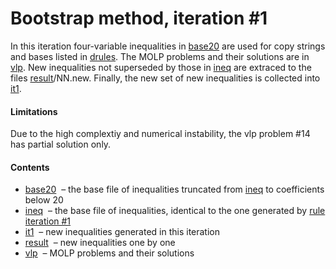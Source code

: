 Bootstrap method, iteration \#1
====================================

In this 
iteration four-variable inequalities in [base20](base20.txt) are used
for copy strings and bases listed in [drules](../drules.txt).
The MOLP problems and their
solutions are in [vlp](vlp). New inequalities not superseded by those in 
[ineq](ineq.txt) are extraced to the files [result](result)/NN.new.
Finally, the new set of new inequalities is collected into 
[it1](it1.txt).

#### Limitations

Due to the high complextiy and numerical instability, the vlp problem \#14 has
partial solution only.

#### Contents

* [base20](base20.txt) &nbsp;&ndash; the base file of inequalities 
  truncated from [ineq](ineq.txt) to coefficients below 20
* [ineq](ineq.txt) &nbsp;&ndash; the base file of inequalities,
  identical to the one generated by [rule iteration \#1](../../rules/iter1/it1.txt)
* [it1](it1.txt) &nbsp;&ndash; new inequalities generated in this iteration
* [result](result) &nbsp;&ndash; new inequalities one by one
* [vlp](vlp) &nbsp;&ndash; MOLP problems and their solutions



